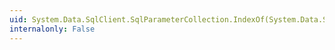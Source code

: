 ```yaml
---
uid: System.Data.SqlClient.SqlParameterCollection.IndexOf(System.Data.SqlClient.SqlParameter)
internalonly: False
---
```

